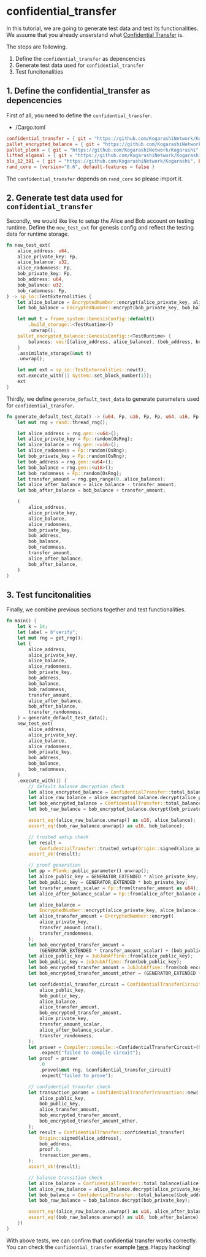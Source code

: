 # confidential_transfer

In this tutorial, we are going to generate test data and test its functionalities. We assume that you already unserstand what [Confidential Transfer](./confidential_transfer_constraints.md) is.

The steps are following.

1. Define the `confidential_transfer` as depencencies
2. Generate test data used for `confidential_transfer`
3. Test funcitonalities

## 1. Define the confidential_transfer as depencencies
First of all, you need to define the `confidential_transfer`.

- <your-pallet>/Cargo.toml
```toml
confidential_transfer = { git = "https://github.com/KogarashiNetwork/Kogarashi", branch = "master", default-features = false }
pallet_encrypted_balance = { git = "https://github.com/KogarashiNetwork/Kogarashi", branch = "master", default-features = false }
pallet_plonk = { git = "https://github.com/KogarashiNetwork/Kogarashi", branch = "master", default-features = false }
lifted_elgamal = { git = "https://github.com/KogarashiNetwork/Kogarashi", branch = "master", default-features = false }
bls_12_381 = { git = "https://github.com/KogarashiNetwork/Kogarashi", branch = "master", default-features = false }
rand_core = {version="0.6", default-features = false }
```

The `confidential_transfer` depends on `rand_core` so please import it.

## 2. Generate test data used for `confidential_transfer`
Secondly, we would like like to setup the Alice and Bob account on testing runtime. Define the `new_test_ext` for genesis config and reflect the testing data for runtime storage.

```rust
fn new_test_ext(
    alice_address: u64,
    alice_private_key: Fp,
    alice_balance: u32,
    alice_radomness: Fp,
    bob_private_key: Fp,
    bob_address: u64,
    bob_balance: u32,
    bob_radomness: Fp,
) -> sp_io::TestExternalities {
    let alice_balance = EncryptedNumber::encrypt(alice_private_key, alice_balance, alice_radomness);
    let bob_balance = EncryptedNumber::encrypt(bob_private_key, bob_balance, bob_radomness);

    let mut t = frame_system::GenesisConfig::default()
        .build_storage::<TestRuntime>()
        .unwrap();
    pallet_encrypted_balance::GenesisConfig::<TestRuntime> {
        balances: vec![(alice_address, alice_balance), (bob_address, bob_balance)],
    }
    .assimilate_storage(&mut t)
    .unwrap();

    let mut ext = sp_io::TestExternalities::new(t);
    ext.execute_with(|| System::set_block_number(1));
    ext
}
```

Thirdly, we define `generate_default_test_data` to generate parameters used for `confidential_transfer`.

```rust
fn generate_default_test_data() -> (u64, Fp, u16, Fp, Fp, u64, u16, Fp, u16, u16, u16) {
    let mut rng = rand::thread_rng();

    let alice_address = rng.gen::<u64>();
    let alice_private_key = Fp::random(OsRng);
    let alice_balance = rng.gen::<u16>();
    let alice_radomness = Fp::random(OsRng);
    let bob_private_key = Fp::random(OsRng);
    let bob_address = rng.gen::<u64>();
    let bob_balance = rng.gen::<u16>();
    let bob_radomness = Fp::random(OsRng);
    let transfer_amount = rng.gen_range(0..alice_balance);
    let alice_after_balance = alice_balance - transfer_amount;
    let bob_after_balance = bob_balance + transfer_amount;

    (
        alice_address,
        alice_private_key,
        alice_balance,
        alice_radomness,
        bob_private_key,
        bob_address,
        bob_balance,
        bob_radomness,
        transfer_amount,
        alice_after_balance,
        bob_after_balance,
    )
}
```

## 3. Test funcitonalities
Finally, we combine previous sections together and test functionalities.

```rust
fn main() {
    let k = 14;
    let label = b"verify";
    let mut rng = get_rng();
    let (
        alice_address,
        alice_private_key,
        alice_balance,
        alice_radomness,
        bob_private_key,
        bob_address,
        bob_balance,
        bob_radomness,
        transfer_amount,
        alice_after_balance,
        bob_after_balance,
        transfer_randomness,
    ) = generate_default_test_data();
    new_test_ext(
        alice_address,
        alice_private_key,
        alice_balance,
        alice_radomness,
        bob_private_key,
        bob_address,
        bob_balance,
        bob_radomness,
    )
    .execute_with(|| {
        // default balance decryption check
        let alice_encrypted_balance = ConfidentialTransfer::total_balance(&alice_address);
        let alice_raw_balance = alice_encrypted_balance.decrypt(alice_private_key);
        let bob_encrypted_balance = ConfidentialTransfer::total_balance(&bob_address);
        let bob_raw_balance = bob_encrypted_balance.decrypt(bob_private_key);

        assert_eq!(alice_raw_balance.unwrap() as u16, alice_balance);
        assert_eq!(bob_raw_balance.unwrap() as u16, bob_balance);

        // trusted setup check
        let result =
            ConfidentialTransfer::trusted_setup(Origin::signed(alice_address), k, rng.clone());
        assert_ok!(result);

        // proof generation
        let pp = Plonk::public_parameter().unwrap();
        let alice_public_key = GENERATOR_EXTENDED * alice_private_key;
        let bob_public_key = GENERATOR_EXTENDED * bob_private_key;
        let transfer_amount_scalar = Fp::from(transfer_amount as u64);
        let alice_after_balance_scalar = Fp::from(alice_after_balance as u64);

        let alice_balance =
            EncryptedNumber::encrypt(alice_private_key, alice_balance.into(), alice_radomness);
        let alice_transfer_amount = EncryptedNumber::encrypt(
            alice_private_key,
            transfer_amount.into(),
            transfer_randomness,
        );
        let bob_encrypted_transfer_amount =
            (GENERATOR_EXTENDED * transfer_amount_scalar) + (bob_public_key * transfer_randomness);
        let alice_public_key = JubJubAffine::from(alice_public_key);
        let bob_public_key = JubJubAffine::from(bob_public_key);
        let bob_encrypted_transfer_amount = JubJubAffine::from(bob_encrypted_transfer_amount);
        let bob_encrypted_transfer_amount_other = (GENERATOR_EXTENDED * transfer_randomness).into();

        let confidential_transfer_circuit = ConfidentialTransferCircuit::new(
            alice_public_key,
            bob_public_key,
            alice_balance,
            alice_transfer_amount,
            bob_encrypted_transfer_amount,
            alice_private_key,
            transfer_amount_scalar,
            alice_after_balance_scalar,
            transfer_randomness,
        );
        let prover = Compiler::compile::<ConfidentialTransferCircuit>(&pp, label)
            .expect("failed to compile circuit");
        let proof = prover
            .0
            .prove(&mut rng, &confidential_transfer_circuit)
            .expect("failed to prove");

        // confidential transfer check
        let transaction_params = ConfidentialTransferTransaction::new(
            alice_public_key,
            bob_public_key,
            alice_transfer_amount,
            bob_encrypted_transfer_amount,
            bob_encrypted_transfer_amount_other,
        );
        let result = ConfidentialTransfer::confidential_transfer(
            Origin::signed(alice_address),
            bob_address,
            proof.0,
            transaction_params,
        );
        assert_ok!(result);

        // balance transition check
        let alice_balance = ConfidentialTransfer::total_balance(&alice_address);
        let alice_raw_balance = alice_balance.decrypt(alice_private_key);
        let bob_balance = ConfidentialTransfer::total_balance(&bob_address);
        let bob_raw_balance = bob_balance.decrypt(bob_private_key);

        assert_eq!(alice_raw_balance.unwrap() as u16, alice_after_balance);
        assert_eq!(bob_raw_balance.unwrap() as u16, bob_after_balance);
    })
}
```
With above tests, we can confirm that confidential transfer works correctly. You can check the `confidential_transfer` example [here](https://github.com/KogarashiNetwork/Kogarashi/confidential_transfer.rs). Happy hacking!

